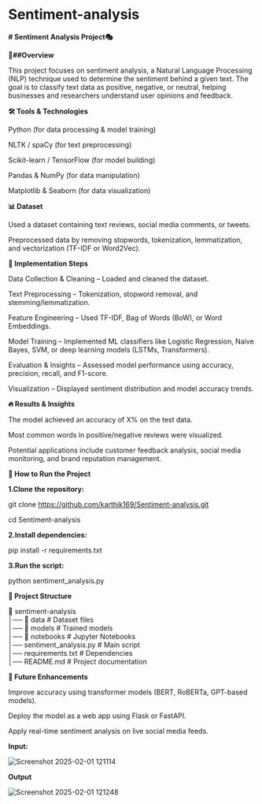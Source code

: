 # Sentiment-analysis

**# Sentiment Analysis Project🎭**

**📌##Overview**

This project focuses on sentiment analysis, a Natural Language Processing (NLP) technique used to determine the sentiment behind a given text. The goal is to classify text data as positive, negative, or neutral, helping businesses and researchers understand user opinions and feedback.

**🛠️ Tools & Technologies**

Python (for data processing & model training)

NLTK / spaCy (for text preprocessing)

Scikit-learn / TensorFlow (for model building)

Pandas & NumPy (for data manipulation)

Matplotlib & Seaborn (for data visualization)

**📊 Dataset**

Used a dataset containing text reviews, social media comments, or tweets.

Preprocessed data by removing stopwords, tokenization, lemmatization, and vectorization (TF-IDF or Word2Vec).

**🚀 Implementation Steps**

Data Collection & Cleaning – Loaded and cleaned the dataset.

Text Preprocessing – Tokenization, stopword removal, and stemming/lemmatization.

Feature Engineering – Used TF-IDF, Bag of Words (BoW), or Word Embeddings.

Model Training – Implemented ML classifiers like Logistic Regression, Naive Bayes, SVM, or deep learning models (LSTMs, Transformers).

Evaluation & Insights – Assessed model performance using accuracy, precision, recall, and F1-score.

Visualization – Displayed sentiment distribution and model accuracy trends.

**🔥 Results & Insights**

The model achieved an accuracy of X% on the test data.

Most common words in positive/negative reviews were visualized.

Potential applications include customer feedback analysis, social media monitoring, and brand reputation management.

**📌 How to Run the Project**

**1.Clone the repository:**

git clone https://github.com/karthik169/Sentiment-analysis.git

cd Sentiment-analysis

**2.Install dependencies:**

pip install -r requirements.txt

**3.Run the script:**

python sentiment_analysis.py

**📂 Project Structure**

📂 sentiment-analysis  
│── 📁 data                # Dataset files  
│── 📁 models              # Trained models  
│── 📁 notebooks           # Jupyter Notebooks  
│── sentiment_analysis.py  # Main script  
│── requirements.txt       # Dependencies  
│── README.md              # Project documentation  

**🎯 Future Enhancements**

Improve accuracy using transformer models (BERT, RoBERTa, GPT-based models).

Deploy the model as a web app using Flask or FastAPI.

Apply real-time sentiment analysis on live social media feeds.


**Input:**

![Screenshot 2025-02-01 121114](https://github.com/user-attachments/assets/a0687c10-974a-4528-adda-c172386ac67c)

**Output**

![Screenshot 2025-02-01 121248](https://github.com/user-attachments/assets/8827ad2e-64a4-45e9-916b-c6c6afc9f7de)
